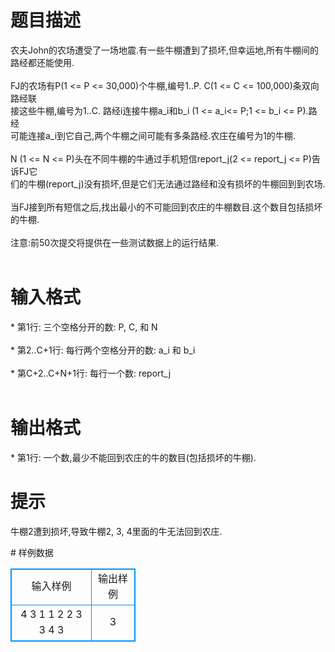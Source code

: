 # 

 
 # 题目描述 
<p>
农夫John的农场遭受了一场地震.有一些牛棚遭到了损坏,但幸运地,所有牛棚间的路经都还能使用.<br><br>FJ的农场有P(1 <= P <= 30,000)个牛棚,编号1..P. C(1 <= C <= 100,000)条双向路经联<br>接这些牛棚,编号为1..C. 路经i连接牛棚a_i和b_i (1 <= a_i<= P;1 <= b_i <= P).路经<br>可能连接a_i到它自己,两个牛棚之间可能有多条路经.农庄在编号为1的牛棚.<br><br>N (1 <= N <= P)头在不同牛棚的牛通过手机短信report_j(2 <= report_j <= P)告诉FJ它<br>们的牛棚(report_j)没有损坏,但是它们无法通过路经和没有损坏的牛棚回到到农场.<br><br>当FJ接到所有短信之后,找出最小的不可能回到农庄的牛棚数目.这个数目包括损坏的牛棚.<br><br>注意:前50次提交将提供在一些测试数据上的运行结果.<br><br></p> 

 
 # 输入格式 
<p>
* 第1行: 三个空格分开的数: P, C, 和 N<br><br>* 第2..C+1行: 每行两个空格分开的数: a_i 和 b_i<br><br>* 第C+2..C+N+1行: 每行一个数: report_j<br><br></p> 

 
 # 输出格式 
<p>
* 第1行: 一个数,最少不能回到农庄的牛的数目(包括损坏的牛棚).<br></p> 

 
 # 提示 
<p>
牛棚2遭到损坏,导致牛棚2, 3, 4里面的牛无法回到农庄.<br></p> 
# 样例数据
<style>
        table,table tr th, table tr td { border:1px solid #0094ff; }
        table { width: 200px; min-height: 25px; line-height: 25px; text-align: center; border-collapse: collapse;}   
    </style>
<table>
	<tr>
		<td>输入样例</td>
		<td>输出样例</td>
	</tr>
<tr><td>4 3 1
1 2
2 3
3 4
3


</td><td>3
</td></tr></table>

